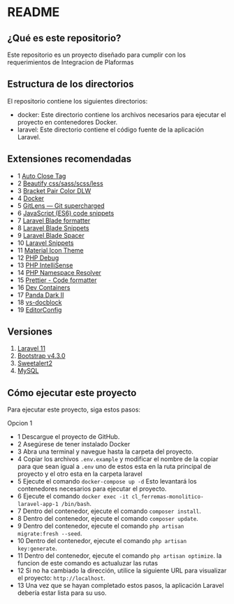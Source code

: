 # README

## ¿Qué es este repositorio?

Este repositorio es un proyecto diseñado para cumplir con los requerimientos de Integracion de Plaformas

## Estructura de los directorios

El repositorio contiene los siguientes directorios:

- docker: Este directorio contiene los archivos necesarios para ejecutar el proyecto en contenedores Docker.
- laravel: Este directorio contiene el código fuente de la aplicación Laravel.

## Extensiones recomendadas

- 1 [Auto Close Tag](https://marketplace.visualstudio.com/items?itemName=formulahendry.auto-close-tag)
- 2 [Beautify css/sass/scss/less](https://marketplace.visualstudio.com/items?itemName=michelemelluso.code-beautifier)
- 3 [Bracket Pair Color DLW](https://marketplace.visualstudio.com/items?itemName=BracketPairColorDLW.bracket-pair-color-dlw)
- 4 [Docker](https://marketplace.visualstudio.com/items?itemName=ms-azuretools.vscode-docker)
- 5 [GitLens — Git supercharged](https://marketplace.visualstudio.com/items?itemName=eamodio.gitlens)
- 6 [JavaScript (ES6) code snippets](https://marketplace.visualstudio.com/items?itemName=xabikos.JavaScriptSnippets)
- 7 [Laravel Blade formatter](https://marketplace.visualstudio.com/items?itemName=shufo.vscode-blade-formatter)
- 8 [Laravel Blade Snippets](https://marketplace.visualstudio.com/items?itemName=onecentlin.laravel-blade)
- 9 [Laravel Blade Spacer](https://marketplace.visualstudio.com/items?itemName=austenc.laravel-blade-spacer)
- 10 [Laravel Snippets](https://marketplace.visualstudio.com/items?itemName=onecentlin.laravel5-snippets)
- 11 [Material Icon Theme](https://marketplace.visualstudio.com/items?itemName=PKief.material-icon-theme)
- 12 [PHP Debug](https://marketplace.visualstudio.com/items?itemName=xdebug.php-debug)
- 13 [PHP IntelliSense](https://marketplace.visualstudio.com/items?itemName=bmewburn.vscode-intelephense-client)
- 14 [PHP Namespace Resolver](https://marketplace.visualstudio.com/items?itemName=MehediDracula.php-namespace-resolver)
- 15 [Prettier - Code formatter](https://marketplace.visualstudio.com/items?itemName=esbenp.prettier-vscode)
- 16 [Dev Containers](https://marketplace.visualstudio.com/items?itemName=ms-vscode-remote.remote-containers)
- 17 [Panda Dark II](https://marketplace.visualstudio.com/items?itemName=PandaDigitalLLC.panda-dark-ii)
- 18 [vs-docblock](https://marketplace.visualstudio.com/items?itemName=jeremyljackson.vs-docblock)
- 19 [EditorConfig](https://marketplace.visualstudio.com/items?itemName=EditorConfig.EditorConfig)


## Versiones

1. [Laravel 11](https://laravel.com/docs/11.x)
2. [Bootstrap v4.3.0](https://getbootstrap.com/docs/4.3/getting-started/introduction/)
3. [Sweetalert2](https://sweetalert2.github.io/)
3. [MySQL](https://dev.mysql.com/doc/refman/8.0/en/)


## Cómo ejecutar este proyecto

Para ejecutar este proyecto, siga estos pasos:

Opcion 1
- 1 Descargue el proyecto de GitHub.
- 2 Asegúrese de tener instalado Docker
- 3 Abra una terminal y navegue hasta la carpeta del proyecto.
- 4 Copiar los archivos `.env.example` y modificar el nombre de la copiar para que sean igual a `.env` uno de estos esta en la ruta principal de proyecto y el otro esta en la carpeta laravel
- 5 Ejecute el comando `docker-compose up -d` Esto levantará los contenedores necesarios para ejecutar el proyecto.
- 6 Ejecute el comando `docker exec -it cl_ferremas-monolitico-laravel-app-1 /bin/bash`.
- 7 Dentro del contenedor, ejecute el comando `composer install`.
- 8 Dentro del contenedor, ejecute el comando `composer update`.
- 9 Dentro del contenedor, ejecute el comando `php artisan migrate:fresh --seed`.
- 10 Dentro del contenedor, ejecute el comando `php artisan key:generate`.
- 11 Dentro del contenedor, ejecute el comando `php artisan optimize`. la funcion de este comando es actualuzar las rutas
- 12 Si no ha cambiado la dirección, utilice la siguiente URL para visualizar el proyecto: `http://localhost`.
- 13 Una vez que se hayan completado estos pasos, la aplicación Laravel debería estar lista para su uso.
